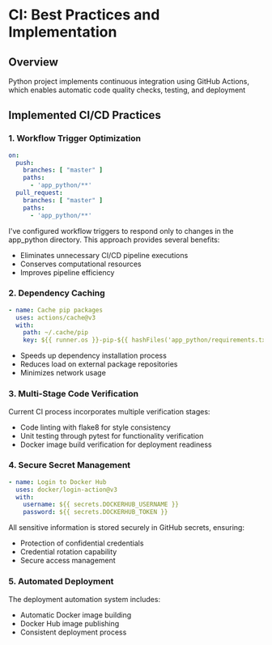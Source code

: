 # CI: Best Practices and Implementation

## Overview
Python project implements continuous integration using GitHub Actions, which enables automatic code quality checks, testing, and deployment

## Implemented CI/CD Practices

### 1. Workflow Trigger Optimization
```yaml
on:
  push:
    branches: [ "master" ]
    paths:
      - 'app_python/**'
  pull_request:
    branches: [ "master" ]
    paths:
      - 'app_python/**'
```
I've configured workflow triggers to respond only to changes in the app_python directory. This approach provides several benefits:
- Eliminates unnecessary CI/CD pipeline executions
- Conserves computational resources
- Improves pipeline efficiency

### 2. Dependency Caching
```yaml
- name: Cache pip packages
  uses: actions/cache@v3
  with:
    path: ~/.cache/pip
    key: ${{ runner.os }}-pip-${{ hashFiles('app_python/requirements.txt') }}
```

- Speeds up dependency installation process
- Reduces load on external package repositories
- Minimizes network usage

### 3. Multi-Stage Code Verification
Current CI process incorporates multiple verification stages:
- Code linting with flake8 for style consistency
- Unit testing through pytest for functionality verification
- Docker image build verification for deployment readiness

### 4. Secure Secret Management
```yaml
- name: Login to Docker Hub
  uses: docker/login-action@v3
  with:
    username: ${{ secrets.DOCKERHUB_USERNAME }}
    password: ${{ secrets.DOCKERHUB_TOKEN }}
```
All sensitive information is stored securely in GitHub secrets, ensuring:
- Protection of confidential credentials
- Credential rotation capability
- Secure access management

### 5. Automated Deployment
The deployment automation system includes:
- Automatic Docker image building
- Docker Hub image publishing
- Consistent deployment process
